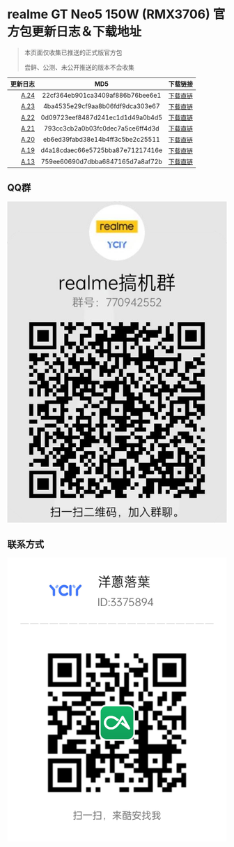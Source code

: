 # realme GT Neo5 150W (RMX3706) 官方包更新日志＆下载地址

> 本页面仅收集已推送的正式版官方包
> 
> 尝鲜、公测、未公开推送的版本不会收集

更新日志 | MD5 | 下载链接
-------:|:-------------:|:--------------
[A.24](https://gauss-compotacostauto-cn.allawnfs.com/remove-334eb367a908bdd5f9638c86e0f0f992/component-ota/23/03/20/8f1ee1a3f4a04beeaf842f4d5964efc6.html) | 22cf364eb901ca3409af886b76bee6e1 | [下载直链](https://gauss-componentotacostmanual-cn.allawnfs.com/remove-334eb367a908bdd5f9638c86e0f0f992/component-ota/23/03/17/c6fccd130bd548a98bb4b8e032400616.zip)
[A.23](https://gauss-compotacostauto-cn.allawnfs.com/remove-b51259f91e3526632afd88e08f8f1cef/component-ota/23/03/07/18b879911dad414686893be2a4e97bcc.html) | 4ba4535e29cf9aa8b06fdf9dca303e67 | [下载直链](https://gauss-componentotacostmanual-cn.allawnfs.com/remove-b51259f91e3526632afd88e08f8f1cef/component-ota/23/03/06/ccc9bc086a104da78f6e7ea992954f52.zip)
[A.22](https://gauss-compotacostauto-cn.allawnfs.com/remove-b1d6aee24e2945efc6f2c846703d5a46/component-ota/23/03/01/6dacd722f8d549b19c8d0e3998179584.html) | 0d09723eef8487d241ec1d1d49a0b4d5 | [下载直链](https://gauss-componentotacostmanual-cn.allawnfs.com/remove-b1d6aee24e2945efc6f2c846703d5a46/component-ota/23/02/28/1c69110d10a24994a1515d41a4c4fd6b.zip)
[A.21](https://gauss-compotacostauto-cn.allawnfs.com/remove-4e51edf46c595cc4fc877bb1640d1815/component-ota/23/02/25/24d3f0a365c44cebbef1a56cf4467360.html) | 793cc3cb2a0b03fc0dec7a5ce6ff4d3d | [下载直链](https://gauss-componentotacostmanual-cn.allawnfs.com/remove-4e51edf46c595cc4fc877bb1640d1815/component-ota/23/02/23/d1e0898ff58643d29b8a1a1fa777349d.zip)
[A.20](https://gauss-compotacostauto-cn.allawnfs.com/remove-564be706441094a3658f4eb90a6ca5eb/component-ota/23/02/17/4ed7e9b76ac342e6ab9537bd74eb1e22.html) | eb6ed39fabd38e14b4ff3c5be2c25511 | [下载直链](https://gauss-componentotacostmanual-cn.allawnfs.com/remove-564be706441094a3658f4eb90a6ca5eb/component-ota/23/02/16/072487e3196044638f3bb50ede1743f0.zip)
[A.19](https://gauss-compotacostauto-cn.allawnfs.com/remove-99c5f21d248ddc92ad4768d5447e9746/component-ota/23/02/15/a35fb870e6794eae9893e500bb1fda5e.html) | d4a18cdaec66e5725bba87e71217416e | [下载直链](https://gauss-componentotacostmanual-cn.allawnfs.com/remove-99c5f21d248ddc92ad4768d5447e9746/component-ota/23/02/14/683ce2109da444f888c79acaf5db5705.zip)
[A.13](https://gauss-compotacostauto-cn.allawnfs.com/remove-f6b3336769c631516f6d9e60c0151e81/component-ota/23/02/10/a1c570e59fe749c4917d9be2451fb401.html) | 759ee60690d7dbba6847165d7a8af72b | [下载直链](https://gauss-componentotacostmanual-cn.allawnfs.com/remove-f6b3336769c631516f6d9e60c0151e81/component-ota/23/02/06/4b56181a32d44f16935bad82b18be879.zip)

## QQ群
![qq](realme_ycly.png)

## 联系方式
![coolapk_ycly](coolapk.png)
